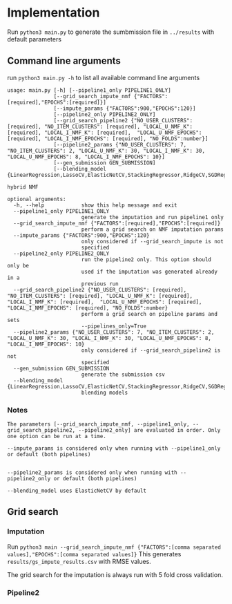 # Implementation

Run `python3 main.py` to generate the sumbmission file in `../results` with default parameters 

## Command line arguments
run `python3 main.py -h` to list all available command line arguments 

```
usage: main.py [-h] [--pipeline1_only PIPELINE1_ONLY]
               [--grid_search_impute_nmf {"FACTORS":[required],"EPOCHS":[required]}]
               [--impute_params {"FACTORS":900,"EPOCHS":120}]
               [--pipeline2_only PIPELINE2_ONLY]
               [--grid_search_pipeline2 {"NO_USER_CLUSTERS": [required], "NO_ITEM_CLUSTERS": [required], "LOCAL_U_NMF_K": [required], "LOCAL_I_NMF_K": [required],  "LOCAL_U_NMF_EPOCHS": [required], "LOCAL_I_NMF_EPOCHS": [required], "NO_FOLDS":number}]
               [--pipeline2_params {"NO_USER_CLUSTERS": 7, "NO_ITEM_CLUSTERS": 2, "LOCAL_U_NMF_K": 30, "LOCAL_I_NMF_K": 30, "LOCAL_U_NMF_EPOCHS": 8, "LOCAL_I_NMF_EPOCHS": 10}]
               [--gen_submission GEN_SUBMISSION]
               [--blending_model {LinearRegression,LassoCV,ElasticNetCV,StackingRegressor,RidgeCV,SGDRegressor,Perceptron}]

hybrid NMF

optional arguments:
  -h, --help            show this help message and exit
  --pipeline1_only PIPELINE1_ONLY
                        generate the imputation and run pipeline1 only
  --grid_search_impute_nmf {"FACTORS":[required],"EPOCHS":[required]}
                        perform a grid search on NMF imputation params
  --impute_params {"FACTORS":900,"EPOCHS":120}
                        only considered if --grid_search_impute is not
                        specified
  --pipeline2_only PIPELINE2_ONLY
                        run the pipeline2 only. This option should only be
                        used if the imputation was generated already in a
                        previous run
  --grid_search_pipeline2 {"NO_USER_CLUSTERS": [required], "NO_ITEM_CLUSTERS": [required], "LOCAL_U_NMF_K": [required], "LOCAL_I_NMF_K": [required],  "LOCAL_U_NMF_EPOCHS": [required], "LOCAL_I_NMF_EPOCHS": [required], "NO_FOLDS":number}
                        perform a grid search on pipeline params and sets
                        --pipelines_only=True
  --pipeline2_params {"NO_USER_CLUSTERS": 7, "NO_ITEM_CLUSTERS": 2, "LOCAL_U_NMF_K": 30, "LOCAL_I_NMF_K": 30, "LOCAL_U_NMF_EPOCHS": 8, "LOCAL_I_NMF_EPOCHS": 10}
                        only considered if --grid_search_pipeline2 is not
                        specified
  --gen_submission GEN_SUBMISSION
                        generate the submission csv
  --blending_model {LinearRegression,LassoCV,ElasticNetCV,StackingRegressor,RidgeCV,SGDRegressor,Perceptron}
                        blending models

```
### Notes

```
The parameters [--grid_search_impute_nmf, --pipeline1_only, --grid_search_pipeline2, --pipeline2_only] are evaluated in order. Only one option can be run at a time. 

--impute_params is considered only when running with --pipeline1_only or default (both pipelines)


--pipeline2_params is considered only when running with --pipeline2_only or default (both pipelines)

--blending_model uses ElasticNetCV by default

```
## Grid search
### Imputation
Run `python3 main --grid_search_impute_nmf {"FACTORS":[comma separated values],"EPOCHS":[comma separated values]}`
This generates `results/gs_impute_results.csv` with RMSE values.

The grid search for the imputation is always run with 5 fold cross validation. 

### Pipeline2
